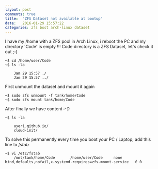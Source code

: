 ```yaml
---
layout: post
comments: true
title:  "ZFS Dataset not available at bootup"
date:   2016-01-29 15:57:22
categories: zfs boot arch-linux dataset
---
```


I have my /home with a ZFS pool in Arch Linux, i reboot the PC and my directory 'Code' is empty !!!
Code directory is a ZFS Dataset, let's check it out ;-)


    ~$ cd /home/user/Code
    ~$ ls -la
        
        Jan 29 15:57 ./
        Jan 29 15:57 ../
    
First unmount the dataset and mount it again

    ~$ sudo zfs unmount -f tank/home/Code
    ~$ sudo zfs mount tank/home/Code


After finally we have content :-D

    ~$ ls -la

        user1.github.io/
        cloud-init/
        
To solve this permanently every time you boot your PC / Laptop, add this line to _fstab_

    ~$ vi /etc/fstab
        /mnt/tank/home/Code       /home/user/Code     none    bind,defaults,nofail,x-systemd.requires=zfs-mount.service   0 0


